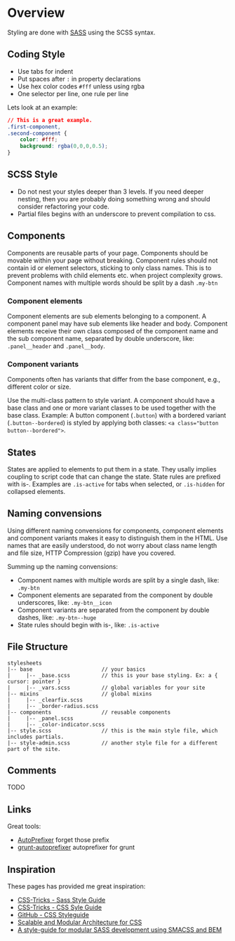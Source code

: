 Overview
========
Styling are done with [SASS](http://sass-lang.com/) using the SCSS syntax.

## Coding Style
- Use tabs for indent
- Put spaces after `:` in property declarations
- Use hex color codes `#fff` unless using rgba
- One selector per line, one rule per line

Lets look at an example:
```css
// This is a great example.
.first-component,
.second-component {
    color: #fff;
    background: rgba(0,0,0,0.5);
}
```

## SCSS Style
- Do not nest your styles deeper than 3 levels. If you need deeper nesting, then you are probably doing something wrong and should consider refactoring your code.
- Partial files begins with an underscore to prevent compilation to css.

## Components
Components are reusable parts of your page. Components should be movable within your page without breaking. Component rules should not contain id or element selectors, sticking to only class names. This is to prevent problems with child elements etc. when project complexity grows. Component names with multiple words should be split by a dash `.my-btn`

### Component elements
Component elements are sub elements belonging to a component. A component panel may have sub elements like header and body. Component elements receive their own class composed of the component name and the sub component name, separated by double underscore, like: `.panel__header` and `.panel__body`.

### Component variants
Components often has variants that differ from the base component, e.g., different color or size. 

Use the multi-class pattern to style variant. A component should have a base class and one or more variant classes to be used together with the base class. Example: A button component (`.button`) with a bordered variant (`.button--bordered`) is styled by applying both classes: `<a class="button button--bordered">`. 

## States
States are applied to elements to put them in a state. They usally implies coupling to script code that can change the state. State rules are prefixed with is-. Examples are `.is-active` for tabs when selected, or `.is-hidden` for collapsed elements.

## Naming convensions
Using different naming convensions for components, component elements and component variants makes it easy to distinguish them in the HTML. Use names that are easily understood, do not worry about class name length and file size, HTTP Compression (gzip) have you covered.

Summing up the naming convensions:
- Component names with multiple words are split by a single dash, like: `.my-btn`
- Component elements are separated from the component by double underscores, like: `.my-btn__icon`
- Component variants are separated from the component by double dashes, like: `.my-btn--huge`
- State rules should begin with is-, like: `.is-active`

## File Structure
```
stylesheets
|-- base                      // your basics
|     |-- _base.scss          // this is your base styling. Ex: a { cursor: pointer }
|     |-- _vars.scss          // global variables for your site
|-- mixins                    // global mixins
|     |-- _clearfix.scss 
|     |-- _border-radius.scss
|-- components                // reusable components
|     |-- _panel.scss
|     |-- _color-indicator.scss
|-- style.scss                // this is the main style file, which includes partials.
|-- style-admin.scss          // another style file for a different part of the site.
```

## Comments
TODO

## Links
Great tools:
- [AutoPrefixer](https://github.com/ai/autoprefixer) forget those prefix 
- [grunt-autoprefixer](https://github.com/nDmitry/grunt-autoprefixer) autoprefixer for grunt

## Inspiration
These pages has provided me great inspiration:
- [CSS-Tricks - Sass Style Guide](http://css-tricks.com/sass-style-guide/)
- [CSS-Tricks - CSS Syle Guide](http://css-tricks.com/css-style-guides/)
- [GitHub - CSS Styleguide](https://github.com/styleguide/css)
- [Scalable and Modular Architecture for CSS](http://smacss.com/)
- [A style-guide for modular SASS development using SMACSS and BEM](https://medium.com/objects-in-space/f6f404727)



